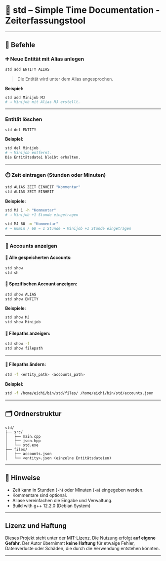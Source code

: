 # 📘 std – Simple Time Documentation - Zeiterfassungstool

---

## 🔧 Befehle

### ➕ Neue Entität mit Alias anlegen

```bash
std add ENTITY ALIAS
```

> Die Entität wird unter dem Alias angesprochen.

**Beispiel:**
```bash
std add Minijob MJ
# → Minijob mit Alias MJ erstellt.
```

---

###  Entität löschen

```bash
std del ENTITY

```

**Beispiel:**
```bash
std del Minijob
# → Minijob entfernt.
Die Entitätsdatei bleibt erhalten.
```

---

### ⏱️ Zeit eintragen (Stunden oder Minuten)

```bash
std ALIAS ZEIT EINHEIT "Kommentar"
std ALIAS ZEIT EINHEIT
```

**Beispiele:**

```bash
std MJ 1 -h "Kommentar"
# → Minijob +1 Stunde eingetragen

std MJ 60 -m "Kommentar"
# → 60min / 60 = 1 Stunde → Minijob +1 Stunde eingetragen
```

---

### 📄 Accounts anzeigen

#### 🔹 Alle gespeicherten Accounts:
```bash
std show
std sh
```

#### 🔹 Spezifischen Account anzeigen:
```bash
std show ALIAS
std show ENTITY
```

**Beispiele:**
```bash
std show MJ
std show Minijob
```

#### 🔹 Filepaths  anzeigen:
```bash
std show -f
std show filepath
```

---

#### 🔹 Filepaths ändern:
```bash
std -f <entity_path> <accounts_path> 
```

**Beispiel:**
```bash
std -f /home/eichi/bin/std/files/ /home/eichi/bin/std/accounts.json
```

---

## 🗂️ Ordnerstruktur

```
std/
├── src/
│   ├── main.cpp
│   ├── json.hpp
│   └── std.exe
├── files/
│   ├── accounts.json
│   └── <entity>.json (einzelne Entitätsdateien)
```

---

## 📝 Hinweise

- Zeit kann in Stunden (`-h`) oder Minuten (`-m`) eingegeben werden.
- Kommentare sind optional.
- Aliase vereinfachen die Eingabe und Verwaltung.
- Build with g++ 12.2.0 (Debian System)

---

## Lizenz und Haftung

Dieses Projekt steht unter der [MIT-Lizenz](./LICENSE).
Die Nutzung erfolgt **auf eigene Gefahr**. Der Autor übernimmt **keine Haftung**
für etwaige Fehler, Datenverluste oder Schäden, die durch die Verwendung entstehen könnten.

---

